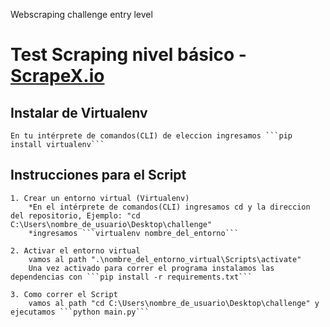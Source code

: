Webscraping challenge entry level

# Test Scraping nivel básico - [ScrapeX.io](http://www.scrapex.io)

## Instalar de Virtualenv

	En tu intérprete de comandos(CLI) de eleccion ingresamos ```pip install virtualenv```
	

## Instrucciones para el Script

	1. Crear un entorno virtual (Virtualenv)
		*En el intérprete de comandos(CLI) ingresamos cd y la direccion del repositorio, Ejemplo: "cd C:\Users\nombre_de_usuario\Desktop\challenge"
		*ingresamos ```virtualenv nombre_del_entorno```

	2. Activar el entorno virtual
		vamos al path ".\nombre_del_entorno_virtual\Scripts\activate"
		Una vez activado para correr el programa instalamos las dependencias con ```pip install -r requirements.txt```

	3. Como correr el Script
		vamos al path "cd C:\Users\nombre_de_usuario\Desktop\challenge" y ejecutamos ```python main.py```

